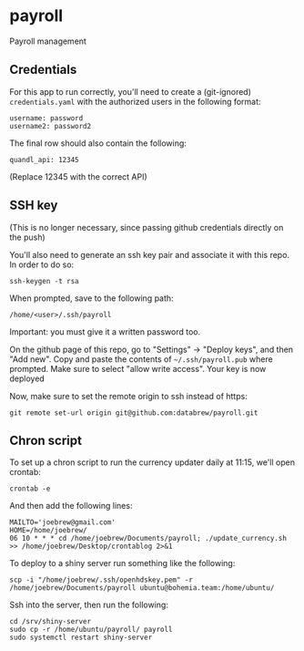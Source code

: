 # payroll
Payroll management


## Credentials

For this app to run correctly, you'll need to create a (git-ignored) `credentials.yaml` with the authorized users in the following format:

```
username: password
username2: password2
```

The final row should also contain the following:

```
quandl_api: 12345
```

(Replace 12345 with the correct API)

## SSH key

(This is no longer necessary, since passing github credentials directly on the push)

You'll also need to generate an ssh key pair and associate it with this repo. In order to do so:

```
ssh-keygen -t rsa
```

When prompted, save to the following path:
```
/home/<user>/.ssh/payroll
```

Important: you must give it a written password too.

On the github page of this repo, go to "Settings" -> "Deploy keys", and then "Add new". Copy and paste the contents of `~/.ssh/payroll.pub` where prompted. Make sure to select "allow write access". Your key is now deployed

Now, make sure to set the remote origin to ssh instead of https:

```
git remote set-url origin git@github.com:databrew/payroll.git
```

## Chron script

To set up a chron script to run the currency updater daily at 11:15, we'll open crontab:

```
crontab -e
```

And then add the following lines:

```
MAILTO='joebrew@gmail.com'
HOME=/home/joebrew/
06 10 * * * cd /home/joebrew/Documents/payroll; ./update_currency.sh >> /home/joebrew/Desktop/crontablog 2>&1

```

To deploy to a shiny server run something like the following:
```
scp -i "/home/joebrew/.ssh/openhdskey.pem" -r /home/joebrew/Documents/payroll ubuntu@bohemia.team:/home/ubuntu/

```

Ssh into the server, then run the following:
```
cd /srv/shiny-server
sudo cp -r /home/ubuntu/payroll/ payroll
sudo systemctl restart shiny-server

```

